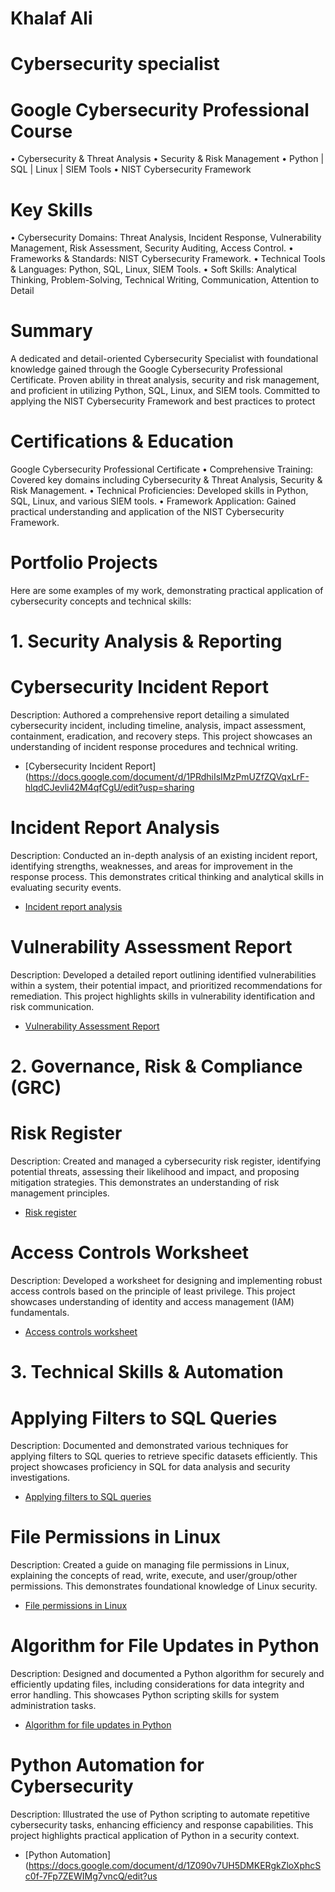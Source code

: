 # Khalaf Ali
# Cybersecurity specialist
# Google Cybersecurity Professional Course
•	Cybersecurity & Threat Analysis
•	Security & Risk Management
•	Python | SQL | Linux | SIEM Tools
•	NIST Cybersecurity Framework
# Key Skills
•	Cybersecurity Domains: Threat Analysis, Incident Response, Vulnerability Management, Risk Assessment, Security Auditing, Access Control.
•	Frameworks & Standards: NIST Cybersecurity Framework.
•	Technical Tools & Languages: Python, SQL, Linux, SIEM Tools.
•	Soft Skills: Analytical Thinking, Problem-Solving, Technical Writing, Communication, Attention to Detail
# Summary 
A dedicated and detail-oriented Cybersecurity Specialist with foundational knowledge gained through the Google Cybersecurity Professional Certificate. Proven ability in threat analysis, security and risk management, and proficient in utilizing Python, SQL, Linux, and SIEM tools. Committed to applying the NIST Cybersecurity Framework and best practices to protect 
# Certifications & Education
Google Cybersecurity Professional Certificate
•	Comprehensive Training: Covered key domains including Cybersecurity & Threat Analysis, Security & Risk Management.
•	Technical Proficiencies: Developed skills in Python, SQL, Linux, and various SIEM tools.
•	Framework Application: Gained practical understanding and application of the NIST Cybersecurity Framework.
# Portfolio Projects
Here are some examples of my work, demonstrating practical application of cybersecurity concepts and technical skills:
# 1. Security Analysis & Reporting
# Cybersecurity Incident Report
 Description: Authored a comprehensive report detailing a simulated cybersecurity incident, including timeline, analysis, impact assessment, containment, eradication, and recovery steps. This project showcases an understanding of incident response procedures and technical writing.
* [Cybersecurity Incident Report](https://docs.google.com/document/d/1PRdhiIsIMzPmUZfZQVqxLrF-hlqdCJevli42M4qfCgU/edit?usp=sharing

# Incident Report Analysis
Description: Conducted an in-depth analysis of an existing incident report, identifying strengths, weaknesses, and areas for improvement in the response process. This demonstrates critical thinking and analytical skills in evaluating security events.
* [Incident report analysis](https://docs.google.com/document/d/1EjjNiCcOO9nUby4cLvosJhyBlUaH7gghpKFXdD6ajYA/edit?usp=sharing)
# Vulnerability Assessment Report
  Description: Developed a detailed report outlining identified vulnerabilities within a system, their potential impact, and prioritized recommendations for remediation. This project highlights skills in vulnerability identification and risk communication.
* [Vulnerability Assessment Report](https://docs.google.com/document/d/1-SiMlnfDYQLVY38VRwtTWcMEjDGwfbxEMNiQp6B3zMQ/edit?usp=sharing)
# 2. Governance, Risk & Compliance (GRC)
# Risk Register
Description: Created and managed a cybersecurity risk register, identifying potential threats, assessing their likelihood and impact, and proposing mitigation strategies. This demonstrates an understanding of risk management principles.
* [Risk register](https://docs.google.com/document/d/1QV9aGLw6WsGCsK38PKR6MKqaz3vnkyxZFz3MhPt7Xa0/edit?usp=sharing)
# Access Controls Worksheet 
Description: Developed a worksheet for designing and implementing robust access controls based on the principle of least privilege. This project showcases understanding of identity and access management (IAM) fundamentals.
* [Access controls worksheet](https://docs.google.com/document/d/1CbXdpj2OYky9aRODSEEjivuw-5i8izYBt-tWpWwfrL4/edit?usp=sharing)
# 3. Technical Skills & Automation
# Applying Filters to SQL Queries 
Description: Documented and demonstrated various techniques for applying filters to SQL queries to retrieve specific datasets efficiently. This project showcases proficiency in SQL for data analysis and security investigations.
* [Applying filters to SQL queries](https://docs.google.com/document/d/1CC44KIoWryQBjSHJL2sqRzBeT8n8mtsGKYUt7EyPgtg/edit?usp=sharing)
# File Permissions in Linux
Description: Created a guide on managing file permissions in Linux, explaining the concepts of read, write, execute, and user/group/other permissions. This demonstrates foundational knowledge of Linux security.
* [File permissions in Linux](https://docs.google.com/document/d/1f1qa8rBRLspN4XBcw0IFL4ZEeD6gRHqgZda1_MhPG_o/edit?usp=sharing)
# Algorithm for File Updates in Python 
Description: Designed and documented a Python algorithm for securely and efficiently updating files, including considerations for data integrity and error handling. This showcases Python scripting skills for system administration tasks.
* [Algorithm for file updates in Python](https://docs.google.com/document/d/1uHb_7CgifXECfqBYjfbpc8nWbmRmSMhSsqr95IpHi2M/edit?usp=sharing)
# Python Automation for Cybersecurity 
Description: Illustrated the use of Python scripting to automate repetitive cybersecurity tasks, enhancing efficiency and response capabilities. This project highlights practical application of Python in a security context.
* [Python Automation](https://docs.google.com/document/d/1Z090v7UH5DMKERgkZloXphcSc0f-7Fp7ZEWIMg7vncQ/edit?us
